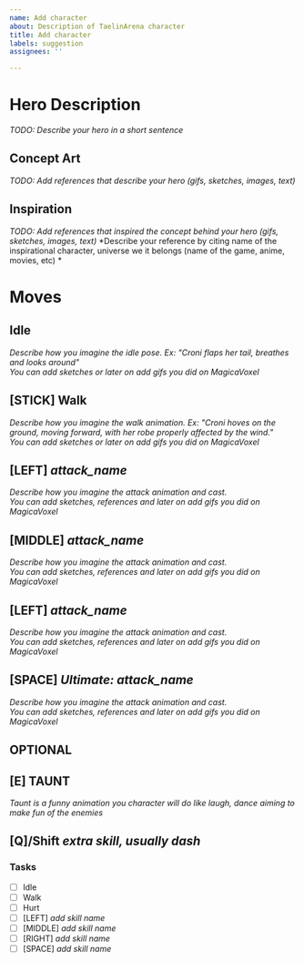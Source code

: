 ```yaml
---
name: Add character
about: Description of TaelinArena character
title: Add character
labels: suggestion
assignees: ''

---
```


# Hero Description
*TODO: Describe your hero in a short sentence*

## Concept Art
*TODO: Add references that describe your hero (gifs, sketches, images, text)*

## Inspiration
*TODO: Add references that inspired the concept behind your hero (gifs, sketches, images, text)*
*Describe your reference by citing name of the inspirational character, universe we it belongs (name of the game, anime, movies, etc) *

# Moves
## Idle
*Describe how you imagine the idle pose. Ex: "Croni flaps her tail, breathes and looks around"*  
*You can add sketches or later on add gifs you did on MagicaVoxel*

## [STICK] Walk
*Describe how you imagine the walk animation. Ex: "Croni hoves on the ground, moving forward, with her robe properly affected by the wind."*  
*You can add sketches or later on add gifs you did on MagicaVoxel*

## [LEFT] *attack_name*
*Describe how you imagine the attack animation and cast.*  
*You can add sketches, references and later on add gifs you did on MagicaVoxel*

## [MIDDLE] *attack_name*
*Describe how you imagine the attack animation and cast.*  
*You can add sketches, references and later on add gifs you did on MagicaVoxel*

## [LEFT] *attack_name*
*Describe how you imagine the attack animation and cast.*  
*You can add sketches, references and later on add gifs you did on MagicaVoxel*

## [SPACE] *Ultimate: attack_name*
*Describe how you imagine the attack animation and cast.*  
*You can add sketches, references and later on add gifs you did on MagicaVoxel*

## OPTIONAL

## [E] TAUNT
*Taunt is a funny animation you character will do like laugh, dance aiming to make fun of the enemies*

## [Q]/Shift *extra skill, usually dash*

### Tasks
 - [ ] Idle
 - [ ] Walk
 - [ ] Hurt
 - [ ] [LEFT] *add skill name*
 - [ ] [MIDDLE] *add skill name*
 - [ ] [RIGHT] *add skill name*
 - [ ] [SPACE] *add skill name*
